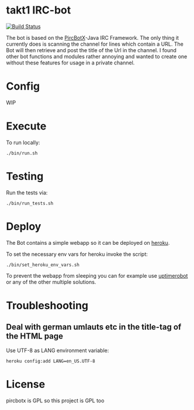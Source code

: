 # takt1 IRC-bot
[![Build Status](https://travis-ci.org/xorrr/takt1.png)](https://travis-ci.org/xorrr/takt1)

The bot is based on the [PircBotX](https://code.google.com/p/pircbotx/)-Java IRC Framework. The only thing it currently does is scanning the channel for lines which contain a URL. The Bot will then retrieve and post the title of the Url in the channel. I found other bot functions and modules rather annoying and wanted to create one without these features for usage in a private channel.

# Config
WIP

# Execute
To run locally:

    ./bin/run.sh

# Testing
Run the tests via:

    ./bin/run_tests.sh

# Deploy
The Bot contains a simple webapp so it can be deployed on [heroku](https://heroku.com).

To set the necessary env vars for heroku invoke the script:

    ./bin/set_heroku_env_vars.sh

To prevent the webapp from sleeping you can for example use [uptimerobot](http://uptimerobot.com/) or any of the other multiple solutions.

# Troubleshooting
## Deal with german umlauts etc in the title-tag of the HTML page
Use UTF-8 as LANG environment variable:

    heroku config:add LANG=en_US.UTF-8

# License

pircbotx is GPL so this project is GPL too